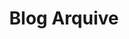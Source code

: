 ---
title: "Blog Arquive"
url: "/archive/"
ShowAllPagesInArchive: true
layout: archives
#ShowReadingTime: false
#ShowShareButtons: false
---